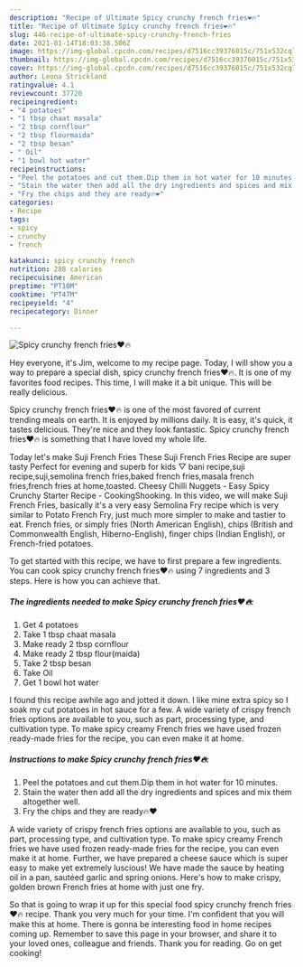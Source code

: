 ```yaml
---
description: "Recipe of Ultimate Spicy crunchy french fries❤🔥"
title: "Recipe of Ultimate Spicy crunchy french fries❤🔥"
slug: 446-recipe-of-ultimate-spicy-crunchy-french-fries
date: 2021-01-14T18:03:38.506Z
image: https://img-global.cpcdn.com/recipes/d7516cc39376015c/751x532cq70/spicy-crunchy-french-fries❤🔥-recipe-main-photo.jpg
thumbnail: https://img-global.cpcdn.com/recipes/d7516cc39376015c/751x532cq70/spicy-crunchy-french-fries❤🔥-recipe-main-photo.jpg
cover: https://img-global.cpcdn.com/recipes/d7516cc39376015c/751x532cq70/spicy-crunchy-french-fries❤🔥-recipe-main-photo.jpg
author: Leona Strickland
ratingvalue: 4.1
reviewcount: 37720
recipeingredient:
- "4 potatoes"
- "1 tbsp chaat masala"
- "2 tbsp cornflour"
- "2 tbsp flourmaida"
- "2 tbsp besan"
- " Oil"
- "1 bowl hot water"
recipeinstructions:
- "Peel the potatoes and cut them.Dip them in hot water for 10 minutes."
- "Stain the water then add all the dry ingredients and spices and mix them altogether well."
- "Fry the chips and they are ready🔥❤"
categories:
- Recipe
tags:
- spicy
- crunchy
- french

katakunci: spicy crunchy french 
nutrition: 288 calories
recipecuisine: American
preptime: "PT10M"
cooktime: "PT47M"
recipeyield: "4"
recipecategory: Dinner

---
```



![Spicy crunchy french fries❤🔥](https://img-global.cpcdn.com/recipes/d7516cc39376015c/751x532cq70/spicy-crunchy-french-fries❤🔥-recipe-main-photo.jpg)

Hey everyone, it's Jim, welcome to my recipe page. Today, I will show you a way to prepare a special dish, spicy crunchy french fries❤🔥. It is one of my favorites food recipes. This time, I will make it a bit unique. This will be really delicious.

Spicy crunchy french fries❤🔥 is one of the most favored of current trending meals on earth. It is enjoyed by millions daily. It is easy, it's quick, it tastes delicious. They're nice and they look fantastic. Spicy crunchy french fries❤🔥 is something that I have loved my whole life.

Today let&#39;s make Suji French Fries These Suji French Fries Recipe are super tasty Perfect for evening and superb for kids ▽ bani recipe,suji recipe,suji,semolina french fries,baked french fries,masala french fries,french fries at home,toasted. Cheesy Chilli Nuggets - Easy Spicy Crunchy Starter Recipe - CookingShooking. In this video, we will make Suji French Fries, basically it&#39;s a very easy Semolina Fry recipe which is very similar to Potato French Fry, just much more simpler to make and tastier to eat. French fries, or simply fries (North American English), chips (British and Commonwealth English, Hiberno-English), finger chips (Indian English), or French-fried potatoes.


To get started with this recipe, we have to first prepare a few ingredients. You can cook spicy crunchy french fries❤🔥 using 7 ingredients and 3 steps. Here is how you can achieve that.

<!--inarticleads1-->

##### The ingredients needed to make Spicy crunchy french fries❤🔥:

1. Get 4 potatoes
1. Take 1 tbsp chaat masala
1. Make ready 2 tbsp cornflour
1. Make ready 2 tbsp flour(maida)
1. Take 2 tbsp besan
1. Take  Oil
1. Get 1 bowl hot water


I found this recipe awhile ago and jotted it down. I like mine extra spicy so I soak my cut potatoes in hot sauce for a few. A wide variety of crispy french fries options are available to you, such as part, processing type, and cultivation type. To make spicy creamy French fries we have used frozen ready-made fries for the recipe, you can even make it at home. 

<!--inarticleads2-->

##### Instructions to make Spicy crunchy french fries❤🔥:

1. Peel the potatoes and cut them.Dip them in hot water for 10 minutes.
1. Stain the water then add all the dry ingredients and spices and mix them altogether well.
1. Fry the chips and they are ready🔥❤


A wide variety of crispy french fries options are available to you, such as part, processing type, and cultivation type. To make spicy creamy French fries we have used frozen ready-made fries for the recipe, you can even make it at home. Further, we have prepared a cheese sauce which is super easy to make yet extremely luscious! We have made the sauce by heating oil in a pan, sautéed garlic and spring onions. Here&#39;s how to make crispy, golden brown French fries at home with just one fry. 

So that is going to wrap it up for this special food spicy crunchy french fries❤🔥 recipe. Thank you very much for your time. I'm confident that you will make this at home. There is gonna be interesting food in home recipes coming up. Remember to save this page in your browser, and share it to your loved ones, colleague and friends. Thank you for reading. Go on get cooking!
